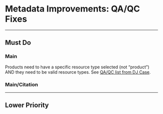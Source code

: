 # Metadata Improvements: QA/QC Fixes

---

## Must Do

### Main

Products need to have a specific resource type selected \(not “product”\) AND they need to be valid resource types. See [QA/QC list from DJ Case](https://lccnetwork.org/science-catalog/api/item/qaqcIssues).

### Main/Citation

---

## Lower Priority



